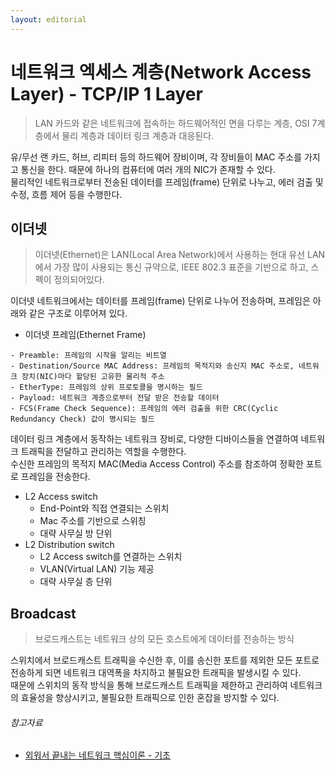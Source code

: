 ```yaml
---
layout: editorial
---
```


# 네트워크 엑세스 계층(Network Access Layer) - TCP/IP 1 Layer

> LAN 카드와 같은 네트워크에 접속하는 하드웨어적인 면을 다루는 계층, OSI 7계층에서 물리 계층과 데이터 링크 계층과 대응된다.

유/무선 랜 카드, 허브, 리피터 등의 하드웨어 장비이며, 각 장비들이 MAC 주소를 가지고 통신을 한다. 때문에 하나의 컴퓨터에 여러 개의 NIC가 존재할 수 있다.  
물리적인 네트워크로부터 전송된 데이터를 프레임(frame) 단위로 나누고, 에러 검출 및 수정, 흐름 제어 등을 수행한다.

## 이더넷

> 이더넷(Ethernet)은 LAN(Local Area Network)에서 사용하는 현대 유선 LAN에서 가장 많이 사용되는 통신 규약으로, IEEE 802.3 표준을 기반으로 하고, 스펙이 정의되어있다.

이더넷 네트워크에서는 데이터를 프레임(frame) 단위로 나누어 전송하며, 프레임은 아래와 같은 구조로 이루어져 있다.

- 이더넷 프레임(Ethernet Frame)

```
- Preamble: 프레임의 시작을 알리는 비트열
- Destination/Source MAC Address: 프레임의 목적지와 송신지 MAC 주소로, 네트워크 장치(NIC)마다 할당된 고유한 물리적 주소
- EtherType: 프레임의 상위 프로토콜을 명시하는 필드
- Payload: 네트워크 계층으로부터 전달 받은 전송할 데이터
- FCS(Frame Check Sequence): 프레임의 에러 검출을 위한 CRC(Cyclic Redundancy Check) 값이 명시되는 필드
```

데이터 링크 계층에서 동작하는 네트워크 장비로, 다양한 디바이스들을 연결하여 네트워크 트래픽을 전달하고 관리하는 역할을 수행한다.  
수신한 프레임의 목적지 MAC(Media Access Control) 주소를 참조하여 정확한 포트로 프레임을 전송한다.

- L2 Access switch
    - End-Point와 직접 연결되는 스위치
    - Mac 주소를 기반으로 스위칭
    - 대략 사무실 방 단위
- L2 Distribution switch
    - L2 Access switch를 연결하는 스위치
    - VLAN(Virtual LAN) 기능 제공
    - 대략 사무실 층 단위

## Broadcast

> 브로드캐스트는 네트워크 상의 모든 호스트에게 데이터를 전송하는 방식

스위치에서 브로드캐스트 트래픽을 수신한 후, 이를 송신한 포트를 제외한 모든 포트로 전송하게 되면 네트워크 대역폭을 차지하고 불필요한 트래픽을 발생시킬 수 있다.  
때문에 스위치의 동작 방식을 통해 브로드캐스트 트래픽을 제한하고 관리하여 네트워크의 효율성을 향상시키고, 불필요한 트래픽으로 인한 혼잡을 방지할 수 있다.

###### 참고자료

- [외워서 끝내는 네트워크 핵심이론 - 기초](https://www.inflearn.com/course/네트워크-핵심이론-기초)